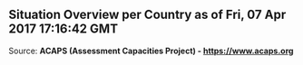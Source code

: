 ## Situation Overview per Country as of Fri, 07 Apr 2017 17:16:42 GMT

Source: **ACAPS (Assessment Capacities Project) - https://www.acaps.org**